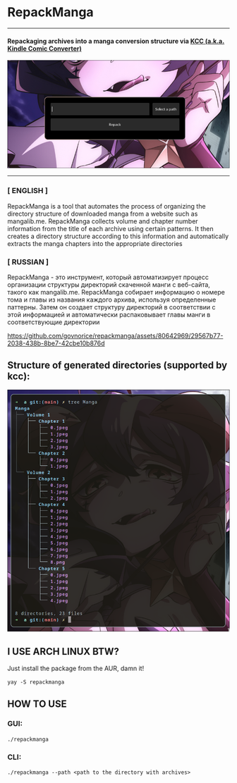 # RepackManga
___
#### Repackaging archives into a manga conversion structure via [KCC (a.k.a. Kindle Comic Converter)](https://github.com/ciromattia/kcc)
![program_screenshot.png](program_screenshot.png)

---
### [ ENGLISH ]
RepackManga is a tool that automates the process of organizing the directory structure of downloaded manga from a website such as mangalib.me. RepackManga collects volume and chapter number information from the title of each archive using certain patterns. It then creates a directory structure according to this information and automatically extracts the manga chapters into the appropriate directories
### [ RUSSIAN ]

RepackManga - это инструмент, который автоматизирует процесс организации структуры директорий скаченной манги с веб-сайта, такого как mangalib.me. RepackManga собирает информацию о номере тома и главы из названия каждого архива, используя определенные паттерны. Затем он создает структуру директорий в соответствии с этой информацией и автоматически распаковывает главы манги в соответствующие директории

https://github.com/govnorice/repackmanga/assets/80642969/29567b77-2038-438b-8be7-42cbe10b876d

## Structure of generated directories (supported by kcc):
![image_tree.png](image_tree.png)

## I USE ARCH LINUX BTW?
Just install the package from the AUR, damn it!
```
yay -S repackmanga
```

## HOW TO USE
### GUI:
```
./repackmanga
```
### CLI:
```
./repackmanga --path <path to the directory with archives>
```
